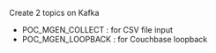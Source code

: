 Create 2 topics on Kafka
- POC_MGEN_COLLECT : for CSV file input
- POC_MGEN_LOOPBACK : for Couchbase loopback